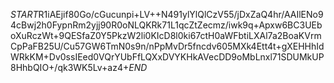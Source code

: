 $START$R1iAEjif80Go/cGucunpi+LV++N491ylYlQlCzV55/jDxZaQ4hr/AAIlENo94cBwj2h0FypnRm2yjj90R0oNLQKRk71L1qcZtZecmz/iwk9q+Apxw6BC3UEboXuRczWt+9QESfaZ0Y5PkzW2li0KIcD8l0ki67ctH0aWFbtiLXAl7a2BoaKVrmCpPaFB25U/Cu57GW6TmN0s9n/nPpMvDr5fncdv605MXk4Ett4t+gXEHHhIdWRkKM+Dv0ssIEed0VQrYUbFfLQXxDVYKHkAVecDD9oMbLnxl71SDUMkUP8HhbQIO+/qk3WK5Lv+az4+$END$